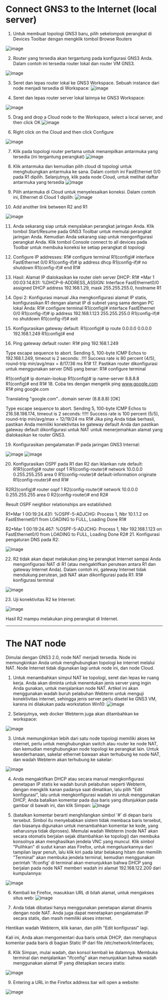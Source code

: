 # Connect GNS3 to the Internet (local server)
1.	Untuk membuat topologi GNS3 baru, pilih sekelompok perangkat di Devices Toolbar dengan mengklik tombol Browse Routers

![image](https://user-images.githubusercontent.com/66856996/138505757-a59729da-1193-4e46-8f87-05db61a861ec.png)

2.	Router yang tersedia akan tergantung pada konfigurasi GNS3 Anda. Dalam contoh ini tersedia router lokal dan router VM GNS3.

 ![image](https://user-images.githubusercontent.com/66856996/138505802-c6565ab2-2065-4758-9947-faed065e7179.png)

3.	Seret dan lepas router lokal ke GNS3 Workspace. Sebuah instance dari node menjadi tersedia di Workspace:
 ![image](https://user-images.githubusercontent.com/66856996/138505815-d489e487-0e74-495a-994f-f692926afd48.png)

4.	Seret dan lepas router server lokal lainnya ke GNS3 Workspace:

 ![image](https://user-images.githubusercontent.com/66856996/138505841-3ef57d6e-618f-4acd-bc7a-04847a5451c3.png)

5.	Drag and drop a Cloud node to the Workspace, select a local server, and then click OK
 ![image](https://user-images.githubusercontent.com/66856996/138505849-93af03b6-0ae3-4010-a731-53ab7fe12b1c.png)

6.	Right click on the Cloud and then click Configure

 ![image](https://user-images.githubusercontent.com/66856996/138505868-55427b40-e3c6-4e15-b89a-62234a5ed7c7.png)

7.	Klik pada topologi router pertama untuk menampilkan antarmuka yang tersedia (ini tergantung perangkat)
 ![image](https://user-images.githubusercontent.com/66856996/138505878-f5495ad2-7721-4e5e-a0d0-1510602214dd.png)

8.	Klik antarmuka dan kemudian pilih cloud di topologi untuk menghubungkan antarmuka ke sana. Dalam contoh ini FastEthernet 0/0 pada R1 dipilih. Selanjutnya, klik pada node Cloud, untuk melihat daftar antarmuka yang tersedia
 ![image](https://user-images.githubusercontent.com/66856996/138505894-7c05289b-9167-4a8b-ab52-a02e13d306b4.png)

9.	Pilih antarmuka di Cloud untuk menyelesaikan koneksi. Dalam contoh ini, Ethernet di Cloud 1 dipilih:
 ![image](https://user-images.githubusercontent.com/66856996/138505900-4c139c55-b99e-44d4-a0f9-e963f5a9b17b.png)

10.	Add another link between R2 and R1

 ![image](https://user-images.githubusercontent.com/66856996/138505915-98f4d3c7-1988-4910-9ba9-f1d36111a105.png)

11.	Anda sekarang siap untuk menyalakan perangkat jaringan Anda. Klik tombol Start/Resume pada GNS3 Toolbar untuk memulai perangkat jaringan Anda. Kemudian Anda sekarang siap untuk mengonfigurasi perangkat Anda. Klik tombol Console connect to all devices pada Toolbar untuk membuka koneksi ke setiap perangkat di topologi
12.	Configure IP addresses:
R1# configure terminal
R1(config)# interface FastEthernet 0/0
R1(config-if)# ip address dhcp
R1(config-if)# no shutdown
R1(config-if)# end
R1#
13.	Hasil: Alamat IP dialokasikan ke router oleh server DHCP:
R1#
*Mar  1 00:03:14.831: %DHCP-6-ADDRESS_ASSIGN: Interface FastEthernet0/0 assigned DHCP address 192.168.1.29, mask 255.255.255.0, hostname R1

14.	Opsi 2: Konfigurasi manual Jika mengkonfigurasi alamat IP statis, konfigurasikan R1 dengan alamat IP di subnet yang sama dengan PC lokal Anda:
R1# configure terminal
R1(config)# interface FastEthernet 0/0
R1(config-if)# ip address 192.168.1.123 255.255.255.0
R1(config-if)# no shutdown
R1(config-if)# exit
15.	Konfigurasikan gateway default:
R1(config)# ip route 0.0.0.0 0.0.0.0 192.168.1.249
R1(config)# end
16.	Ping gateway default router:
R1# ping 192.168.1.249

Type escape sequence to abort.
Sending 5, 100-byte ICMP Echos to 192.168.1.249, timeout is 2 seconds:
.!!!!
Success rate is 80 percent (4/5), round-trip min/avg/max = 8/17/36 ms
R1#
17.	Pastikan router dikonfigurasi untuk menggunakan server DNS yang benar:
R1# configure terminal

R1(config)# ip domain-lookup
R1(config)# ip name-server 8.8.8.8
R1(config)# end
R1#
18.	Coba tes dengan mengetik ping www.google.com
R1# ping google.com


Translating "google.com"...domain server (8.8.8.8) [OK]

Type escape sequence to abort.
Sending 5, 100-byte ICMP Echos to 216.58.198.174, timeout is 2 seconds:
!!!!!
Success rate is 100 percent (5/5), round-trip min/avg/max = 12/19/24 ms
R1#
Jika ping Anda tidak berhasil, pastikan Anda memiliki konektivitas ke gateway default Anda dan pastikan gateway default dikonfigurasi untuk NAT untuk menerjemahkan alamat yang dialokasikan ke router GNS3.

19.	Konfigurasikan pengalamatan IP pada jaringan GNS3 Internal:

 ![image](https://user-images.githubusercontent.com/66856996/138505966-edec8e1c-b69a-4b2a-a5e5-e12bee6c0c97.png)
![image](https://user-images.githubusercontent.com/66856996/138505973-4484afe2-c4cf-4baf-8360-d606a3f3dc61.png)

 
20.	Konfigurasikan OSPF pada R1 dan R2 dan iklankan rute default:
R1R1(config)# router ospf 1
R1(config-router)# network 10.0.0.0 0.255.255.255 area 0
R1(config-router)# default-information originate
R1(config-router)# end
R1#

R2R2(config)# router ospf 1
R2(config-router)# network 10.0.0.0 0.255.255.255 area 0
R2(config-router)# end
R2#

Result OSPF neighbor relationships are established:

R1*Mar  1 00:19:24.431: %OSPF-5-ADJCHG: Process 1, Nbr 10.1.1.2 on FastEthernet0/1 from LOADING to FULL, Loading Done
R1#

R2*Mar  1 00:19:24.467: %OSPF-5-ADJCHG: Process 1, Nbr 192.168.1.123 on FastEthernet0/0 from LOADING to FULL, Loading Done
R2#
21.	Konfigurasi pengaturan DNS pada R2:

 ![image](https://user-images.githubusercontent.com/66856996/138505986-17f3e179-8ac0-4958-af2b-40a414332e7c.png)

22.	R2 tidak akan dapat melakukan ping ke perangkat Internet sampai Anda mengonfigurasi NAT di R1 (atau mengaktifkan perutean antara R1 dan gateway Internet Anda). Dalam contoh ini, gateway Internet tidak mendukung perutean, jadi NAT akan dikonfigurasi pada R1: R1# konfigurasi terminal

 ![image](https://user-images.githubusercontent.com/66856996/138505994-b7b877bc-22e2-4de5-93f6-4f43a4a3f19a.png)

23.	Uji konektivitas R2 ke Internet:

 ![image](https://user-images.githubusercontent.com/66856996/138506003-b175a915-cc22-4025-a07f-86c9d52ec1fe.png)

Hasil R2 mampu melakukan ping perangkat di Internet.


------------------------------------------------------------------------------------------------------------------

# The NAT node

Dimulai dengan GNS3 2.0, node NAT menjadi tersedia. Node ini memungkinkan Anda untuk menghubungkan topologi ke internet melalui NAT. Node Internet tidak digunakan lagi untuk node ini, dan node Cloud.
1.	Untuk menambahkan simpul NAT ke topologi, seret dan lepas ke ruang kerja. Anda akan diminta untuk menentukan jenis server yang ingin Anda gunakan, untuk menjalankan node NAT. Artikel ini akan menggunakan wadah buruh pelabuhan Webterm untuk menguji konektivitas internet, sehingga jenis server perlu disetel ke GNS3 VM, karena ini dilakukan pada workstation Win10:
  ![image](https://user-images.githubusercontent.com/66856996/138508456-f668cb8a-798d-4657-992c-cca5485b9526.png)

2.	Selanjutnya, web docker Webterm juga akan ditambahkan ke workspace:

 ![image](https://user-images.githubusercontent.com/66856996/138508469-faf86232-91d9-4779-b52e-133076ee74b9.png)

3.	Untuk memungkinkan lebih dari satu node topologi memiliki akses ke internet, perlu untuk menghubungkan switch atau router ke node NAT, dan kemudian menghubungkan node topologi ke perangkat lain.
Untuk kesederhanaan, sakelar ethernet bawaan akan terhubung ke node NAT, dan wadah Webterm akan terhubung ke sakelar:

 ![image](https://user-images.githubusercontent.com/66856996/138508482-f342b3d2-1488-4e9d-870a-3fffbe771e9b.png)

4.	Anda mengaktifkan DHCP atau secara manual mengkonfigurasi penetapan IP statis ke wadah buruh pelabuhan seperti Webterm, dengan mengklik kanan padanya saat dimatikan, lalu pilih "Edit konfigurasi", lalu untuk mengkonfigurasi wadah ini untuk menggunakan DHCP, Anda batalkan komentar pada dua baris yang ditunjukkan pada gambar di bawah ini, dan klik Simpan:
 ![image](https://user-images.githubusercontent.com/66856996/138508495-5d4c272d-c361-4a57-a666-449897b5f53c.png)

5.	(batalkan komentar berarti menghilangkan simbol '#' di depan baris tersebut. Simbol itu menyebabkan sistem tidak membaca baris tersebut, dan biasanya digunakan untuk menambahkan komentar ke kode, yang seharusnya tidak diproses).
Memulai wadah Webterm (node NAT akan secara otomatis berjalan sejak ditambahkan ke topologi) dan membuka konsolnya akan menghasilkan jendela VNC yang muncul. Klik simbol "Pulihkan" di sudut kanan atas Firefox, untuk mengeluarkannya dari tampilan layar penuh, lalu klik kiri pada latar belakang hitam dan memilih "Terminal" akan membuka jendela terminal, kemudian menggunakan perintah 'ifconfig' di terminal akan menunjukkan bahwa DHCP yang berjalan pada node NAT memberi wadah ini alamat 192.168.122.200 dari kumpulannya:

 ![image](https://user-images.githubusercontent.com/66856996/138508506-5657745a-7b4b-43c1-a7b7-c7bfa1050492.png)

6.	Kembali ke Firefox, masukkan URL di bilah alamat, untuk mengakses situs web:
 ![image](https://user-images.githubusercontent.com/66856996/138508509-43badd6f-b73f-43a5-8d24-36f61cc14dd1.png)

7.	 Anda tidak dibatasi hanya menggunakan penetapan alamat dinamis dengan node NAT. Anda juga dapat menetapkan pengalamatan IP secara statis, dan masih memiliki akses internet.

Hentikan wadah Webterm, klik kanan, dan pilih "Edit konfigurasi" lagi.

Kali ini, Anda akan mengomentari dua baris untuk DHCP, dan menghapus komentar pada baris di bagian Static IP dari file /etc/network/interfaces;

8.	Klik Simpan, mulai wadah, dan konsol kembali ke dalamnya. Membuka terminal dan menjalankan "ifconfig" akan menunjukkan bahwa wadah menggunakan alamat IP yang ditetapkan secara statis:

 ![image](https://user-images.githubusercontent.com/66856996/138508521-a2104ee3-4836-421e-a2d7-968594b2a678.png)

9.	Entering a URL in the Firefox address bar will open a website:

 ![image](https://user-images.githubusercontent.com/66856996/138508531-4683def3-f59d-4a77-9713-8ad4f5cd11dc.png)

